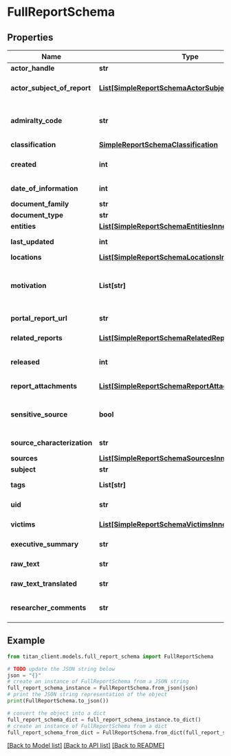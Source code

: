 # FullReportSchema


## Properties

Name | Type | Description | Notes
------------ | ------------- | ------------- | -------------
**actor_handle** | **str** | Actor&#39;s handle | [optional] 
**actor_subject_of_report** | [**List[SimpleReportSchemaActorSubjectOfReportInner]**](SimpleReportSchemaActorSubjectOfReportInner.md) | List of actors mentioned in report subject. | [optional] 
**admiralty_code** | **str** | Code as described [here](http://en.wikipedia.org/wiki/Admiralty_code). All Fintel reports have admiraltyCode&#x3D;&#x60;A1&#x60;. | [optional] 
**classification** | [**SimpleReportSchemaClassification**](SimpleReportSchemaClassification.md) |  | [optional] 
**created** | **int** | Date the report was &#x60;created&#x60; as Epoch Time. | [optional] 
**date_of_information** | **int** | Date of information as Epoch Time. | [optional] 
**document_family** | **str** | Document family. | [optional] 
**document_type** | **str** | Document type. | [optional] 
**entities** | [**List[SimpleReportSchemaEntitiesInner]**](SimpleReportSchemaEntitiesInner.md) | List of entities. | [optional] 
**last_updated** | **int** | Last modification date as Epoch Time. | [optional] 
**locations** | [**List[SimpleReportSchemaLocationsInner]**](SimpleReportSchemaLocationsInner.md) | Report &#x60;locations&#x60;. | [optional] 
**motivation** | **List[str]** | Actor&#39;s &#x60;motivation&#x60;. CC for Cyber Crime, CE for Cyber Espionage, HA for Hacktivism. | [optional] 
**portal_report_url** | **str** | URL to the report on the portal. | 
**related_reports** | [**List[SimpleReportSchemaRelatedReportsInner]**](SimpleReportSchemaRelatedReportsInner.md) | List of related reports. | [optional] 
**released** | **int** | Date the report was &#x60;released&#x60; as Epoch Time. | [optional] 
**report_attachments** | [**List[SimpleReportSchemaReportAttachmentsInner]**](SimpleReportSchemaReportAttachmentsInner.md) | List of report attachments. | [optional] 
**sensitive_source** | **bool** | Indicates if the document contains sensitive source derived information. | [optional] 
**source_characterization** | **str** | Source characterization. | [optional] 
**sources** | [**List[SimpleReportSchemaSourcesInner]**](SimpleReportSchemaSourcesInner.md) | List of &#x60;sources&#x60;. | [optional] 
**subject** | **str** | Report&#39;s &#x60;subject&#x60;. | 
**tags** | **List[str]** | Report&#39;s assigned &#x60;tags&#x60;. | [optional] 
**uid** | **str** | Unique report identifier. | 
**victims** | [**List[SimpleReportSchemaVictimsInner]**](SimpleReportSchemaVictimsInner.md) | Purported victims list. | [optional] 
**executive_summary** | **str** | Executive summary in HTML format. | [optional] 
**raw_text** | **str** | Raw text in HTML format. | 
**raw_text_translated** | **str** | Translated text in HTML format. | [optional] 
**researcher_comments** | **str** | Researcher&#39;s comments in HTML format. | [optional] 

## Example

```python
from titan_client.models.full_report_schema import FullReportSchema

# TODO update the JSON string below
json = "{}"
# create an instance of FullReportSchema from a JSON string
full_report_schema_instance = FullReportSchema.from_json(json)
# print the JSON string representation of the object
print(FullReportSchema.to_json())

# convert the object into a dict
full_report_schema_dict = full_report_schema_instance.to_dict()
# create an instance of FullReportSchema from a dict
full_report_schema_from_dict = FullReportSchema.from_dict(full_report_schema_dict)
```
[[Back to Model list]](../README.md#documentation-for-models) [[Back to API list]](../README.md#documentation-for-api-endpoints) [[Back to README]](../README.md)



